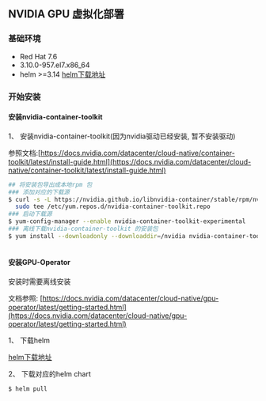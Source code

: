 ## NVIDIA GPU 虚拟化部署

### 基础环境

- Red Hat 7.6
- 3.10.0-957.el7.x86_64
- helm >=3.14 [helm下载地址](https://github.com/helm/helm/releases)

### 开始安装

#### 安装nvidia-container-toolkit

1、 安装nvidia-container-toolkit(因为nvidia驱动已经安装, 暂不安装驱动)

参照文档:[https://docs.nvidia.com/datacenter/cloud-native/container-toolkit/latest/install-guide.html](https://docs.nvidia.com/datacenter/cloud-native/container-toolkit/latest/install-guide.html)

```bash
## 将安装包导出成本地rpm 包
### 添加对应的下载源
$ curl -s -L https://nvidia.github.io/libnvidia-container/stable/rpm/nvidia-container-toolkit.repo | \
  sudo tee /etc/yum.repos.d/nvidia-container-toolkit.repo
### 启动下载源
$ yum-config-manager --enable nvidia-container-toolkit-experimental
### 离线下载nvidia-container-toolkit 的安装包
$ yum install --downloadonly --downloaddir=/nvidia nvidia-container-toolkit
  
```

#### 安装GPU-Operator

安装时需要离线安装

文档参照: [https://docs.nvidia.com/datacenter/cloud-native/gpu-operator/latest/getting-started.html](https://docs.nvidia.com/datacenter/cloud-native/gpu-operator/latest/getting-started.html)

1、 下载helm 

 [helm下载地址](https://github.com/helm/helm/releases)

2、 下载对应的helm chart 

```bash
$ helm pull 
```








